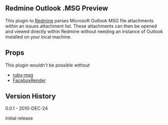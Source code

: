 ## Redmine Outlook .MSG Preview

This plugin to [Redmine](http://redmine.org) parses Microsoft Outlook MSG
file attachments within an issues attachment list. These attachments can then
be opened and viewed directly within Redmine without needing an instance of
Outlook installed on your local machine.

## Props

This plugin wouldn't be possible without

* [ruby-msg](https://github.com/aquasync/ruby-msg)
* [FaceboxRender](https://github.com/ihower/facebox_render)

## Version History

0.0.1 - 2010-DEC-24

Initial release

